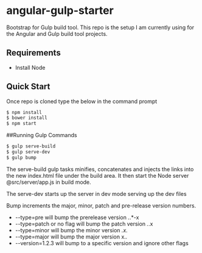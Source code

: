 # angular-gulp-starter
Bootstrap for Gulp build tool. This repo is the setup I am currently using for the Angular and Gulp build tool projects.


## Requirements

- Install Node

## Quick Start
Once repo is cloned type the below in the command prompt
```bash
$ npm install
$ bower install
$ npm start
```

##Running Gulp Commands

```bash
$ gulp serve-build
$ gulp serve-dev
$ gulp bump
```
The serve-build gulp tasks minifies, concatenates and injects the links into the new index.html 
file under the build area. It then start the Node server @src/server/app.js in build mode. 

The serve-dev starts up the server in dev mode serving up the dev files

Bump increments the major, minor, patch and pre-release version numbers. 
* --type=pre will bump the prerelease version *.*.*-x
 * --type=patch or no flag will bump the patch version *.*.x
 * --type=minor will bump the minor version *.x.*
 * --type=major will bump the major version x.*.*
 * --version=1.2.3 will bump to a specific version and ignore other flags
